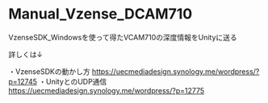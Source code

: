 # Manual_Vzense_DCAM710
VzenseSDK_Windowsを使って得たVCAM710の深度情報をUnityに送る

詳しくは↓

・VzenseSDKの動かし方
https://uecmediadesign.synology.me/wordpress/?p=12745
・UnityとのUDP通信
https://uecmediadesign.synology.me/wordpress/?p=12775
